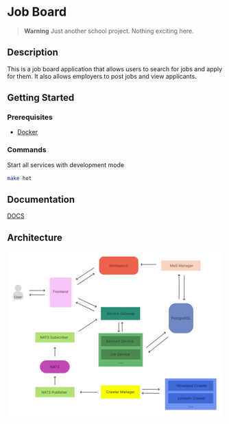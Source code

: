 # Job Board

> **Warning**
> Just another school project. Nothing exciting here.

## Description

This is a job board application that allows users to search for jobs and apply for them. It also allows employers to post jobs and view applicants.

## Getting Started

### Prerequisites
- [Docker](https://www.docker.com/)

### Commands

Start all services with development mode
```bash
make hot
```

## Documentation
[DOCS](/docs/doc.md)

## Architecture

![architecture](/docs/images/architecture.png)
